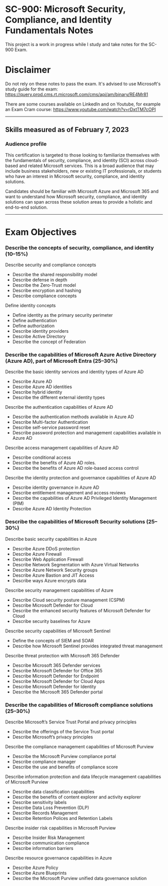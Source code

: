 # SC-900: Microsoft Security, Compliance, and Identity Fundamentals Notes
This project is a work in progress while I study and take notes for the SC-900 Exam. 


# Disclaimer
Do not rely on these notes to pass the exam. It's advised to use Microsoft's study guide for the exam: https://query.prod.cms.rt.microsoft.com/cms/api/am/binary/RE4Mr81

There are some courses available on LinkedIn and on Youtube, for example an Exam Cram course: https://www.youtube.com/watch?v=rDxtTM7cOPI


----
## Skills measured as of February 7, 2023
### Audience profile
This certification is targeted to those looking to familiarize themselves with the fundamentals of 
security, compliance, and identity (SCI) across cloud-based and related Microsoft services.
This is a broad audience that may include business stakeholders, new or existing IT professionals, or 
students who have an interest in Microsoft security, compliance, and identity solutions.

Candidates should be familiar with Microsoft Azure and Microsoft 365 and want to understand how 
Microsoft security, compliance, and identity solutions can span across these solution areas to provide a 
holistic and end-to-end solution.

----
# Exam Objectives
### Describe the concepts of security, compliance, and identity (10–15%)

Describe security and compliance concepts
- Describe the shared responsibility model
- Describe defense in depth
- Describe the Zero-Trust model
- Describe encryption and hashing
- Describe compliance concepts

Define identity concepts
- Define identity as the primary security perimeter
- Define authentication
- Define authorization
- Describe identity providers
- Describe Active Directory
- Describe the concept of Federation

### Describe the capabilities of Microsoft Azure Active Directory (Azure AD), part of Microsoft Entra (25–30%)
Describe the basic identity services and identity types of Azure AD
- Describe Azure AD
- Describe Azure AD identities
- Describe hybrid identity
- Describe the different external identity types

Describe the authentication capabilities of Azure AD
- Describe the authentication methods available in Azure AD
- Describe Multi-factor Authentication
- Describe self-service password reset
- Describe password protection and management capabilities available in Azure AD

Describe access management capabilities of Azure AD
- Describe conditional access
- Describe the benefits of Azure AD roles.
- Describe the benefits of Azure AD role-based access control

Describe the identity protection and governance capabilities of Azure AD
- Describe identity governance in Azure AD
- Describe entitlement management and access reviews
- Describe the capabilities of Azure AD Privileged Identity Management (PIM)
- Describe Azure AD Identity Protection

### Describe the capabilities of Microsoft Security solutions (25–30%)
Describe basic security capabilities in Azure
- Describe Azure DDoS protection
- Describe Azure Firewall
- Describe Web Application Firewall
- Describe Network Segmentation with Azure Virtual Networks
- Describe Azure Network Security groups
- Describe Azure Bastion and JIT Access
- Describe ways Azure encrypts data

Describe security management capabilities of Azure
- Describe Cloud security posture management (CSPM)
- Describe Microsoft Defender for Cloud
- Describe the enhanced security features of Microsoft Defender for Cloud
- Describe security baselines for Azure

Describe security capabilities of Microsoft Sentinel
- Define the concepts of SIEM and SOAR
- Describe how Microsoft Sentinel provides integrated threat management

Describe threat protection with Microsoft 365 Defender
- Describe Microsoft 365 Defender services
- Describe Microsoft Defender for Office 365
- Describe Microsoft Defender for Endpoint
- Describe Microsoft Defender for Cloud Apps
- Describe Microsoft Defender for Identity
- Describe the Microsoft 365 Defender portal

### Describe the capabilities of Microsoft compliance solutions (25–30%)
Describe Microsoft’s Service Trust Portal and privacy principles
- Describe the offerings of the Service Trust portal
- Describe Microsoft’s privacy principles

Describe the compliance management capabilities of Microsoft Purview
- Describe the Microsoft Purview compliance portal
- Describe compliance manager
- Describe the use and benefits of compliance score

Describe information protection and data lifecycle management capabilities of Microsoft Purview
- Describe data classification capabilities
- Describe the benefits of content explorer and activity explorer
- Describe sensitivity labels
- Describe Data Loss Prevention (DLP)
- Describe Records Management
- Describe Retention Polices and Retention Labels

Describe insider risk capabilities in Microsoft Purview
- Describe Insider Risk Management
- Describe communication compliance
- Describe information barriers

Describe resource governance capabilities in Azure
- Describe Azure Policy
- Describe Azure Blueprints
- Describe the Microsoft Purview unified data governance solution
